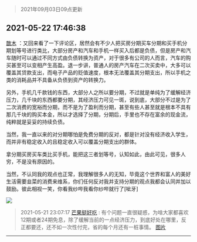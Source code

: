 > 2021年09月03日09点更新
<link rel="stylesheet" href="https://cdn.jsdelivr.net/gh/taotie6/sampleJSON@main/css/photo_show.css">


 ## 2021-05-22 17:46:38 

 [㪚木](https://www.coolapk.com/feed/27146932?shareKey=NmJhOTgyMDg2YzZjNjEzMTc3ZjY~) ：又回来看了一下评论区，居然会有不少人把买房分期买车分期和买手机分期划等号进行类比，大部分房产和汽车和手机一样买入后都是负债，但是房产和汽车随时可以通过不同方式由负债转换为资产，对于很多有公司的人而言，汽车的购买甚至可以变相产生高盈。退一步讲，普通人的房产汽车在二次买卖中<!--break-->，大多可以覆盖其贷款支出，而电子产品的贬值速度，根本无法覆盖其分期支出，所以手机之类的消耗品并不具备从负债到资产的转换力。

另外，手机几千款钱的东西，大部分人之所以要分期，不过就是单纯为了缓解经济压力，几千块的东西都要分期，其经济压力可见一斑，说到底，大部分不过是为了二次消费的宽裕而分期，而不是为了盈利而分期，甚至有些人甚至就是根本不具有那几千块的购买本金，所以才选择了分期，分期后，手里也不存在富余的现金流，纯粹就是妥妥的持续负债。

当然，我一直以来的对分期哪怕是免费分期的反对，都是针对没有经济收入学生，而并非有稳定收入的且稳定收入可以覆盖分期支出的群体。

拿分期买房买车类比买手机，能把这三者划等号，认知如此，由此可见，很多人穷，不是没有原因的。

当然，不认同我的观点也正常，我理解很多人的无知，毕竟这个世界和富人的美好生活需要韭菜的消费来维系，你们任何反对我并支持分期的观点我都会认同并加以鼓励。彼此相视一笑，你看我纱哔我看你纱哔就行了[呲牙] 

<div class="album">
<img class="img-item" src="http://image.coolapk.com/feed/2021/0514/21/1081091_ef501c2e_7810_9887@544x672.gif" />
</div>

> 2021-05-21 23:07:17 
> [芒果挺好吃](https://www.coolapk.com/feed/27131555?shareKey=YzhlMDk0OWQwOWIyNjEzMTc3ZjY~) : 有个问题一直很疑惑，为啥大家都喜欢12期或者24期免息，除了缓解当前的一点经济压力，到底好处在哪里，反正都要还，还不如一次性付完，省的每个月还有一桩事情。 
[图片]()

 ------- 

